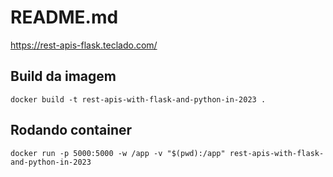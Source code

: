 # README.md
https://rest-apis-flask.teclado.com/

## Build da imagem
```docker build -t rest-apis-with-flask-and-python-in-2023 .```

## Rodando container
```docker run -p 5000:5000 -w /app -v "$(pwd):/app" rest-apis-with-flask-and-python-in-2023```